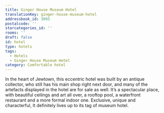 ```yaml
---
title: Ginger House Museum Hotel
translationKey: ginger-house-museum-hotel
addressbook_id: 3093
postalcode: ''
starcategories_id: ''
rooms: ''
draft: false
id: hotel
type: hotels
tags:
  - Hotels
  - Ginger House Museum Hotel
category: Comfortable hotel
---
```

In the heart of Jewtown, this eccentric hotel was built by an antique collector, who still has his main shop right next door, and many of the artefacts displayed in the hotel are for sale as well. It’s a spectacular place, with beautiful ceilings and art all over, a rooftop pool, a waterfront restaurant and a more formal indoor one. Exclusive, unique and characterful, It definitely lives up to its tag of museum hotel.